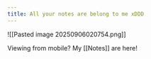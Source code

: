 ```yaml
---
title: All your notes are belong to me xDDD
---
```

![[Pasted image 20250906020754.png]]

Viewing from mobile? My [[Notes]] are here!